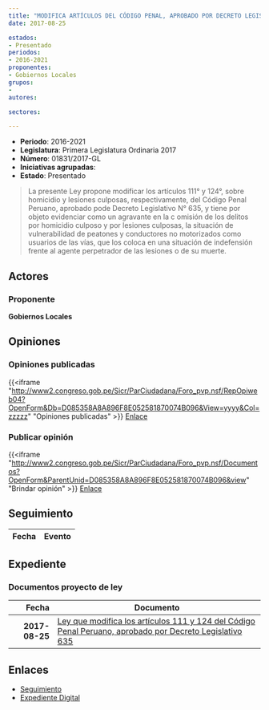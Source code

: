 ```yaml
---
title: "MODIFICA ARTÍCULOS DEL CÓDIGO PENAL, APROBADO POR DECRETO LEGISLATIVO 635"
date: 2017-08-25

estados:
- Presentado
periodos:
- 2016-2021
proponentes:
- Gobiernos Locales
grupos:
- 
autores:

sectores:

---
```

- **Periodo**: 2016-2021
- **Legislatura**: Primera Legislatura Ordinaria 2017
- **Número**: 01831/2017-GL
- **Iniciativas agrupadas**: 
- **Estado**: Presentado

> La presente Ley propone modificar los artículos 111° y 124°, sobre homicidio y lesiones culposas, respectivamente, del Código Penal Peruano, aprobado pode Decreto Legislativo N° 635, y tiene por objeto evidenciar como un agravante en la c omisión de los delitos por homicidio culposo y por lesiones culposas, la situación de vulnerabilidad de peatones y conductores no motorizados como usuarios de las vías, que los coloca en una situación de indefensión frente al agente perpetrador de las lesiones o de su muerte.


## Actores

### Proponente

**Gobiernos Locales**

## Opiniones

### Opiniones publicadas

{{<iframe "http://www2.congreso.gob.pe/Sicr/ParCiudadana/Foro_pvp.nsf/RepOpiweb04?OpenForm&Db=D085358A8A896F8E052581870074B096&View=yyyy&Col=zzzzz" "Opiniones publicadas" >}}
[Enlace](http://www2.congreso.gob.pe/Sicr/ParCiudadana/Foro_pvp.nsf/RepOpiweb04?OpenForm&Db=D085358A8A896F8E052581870074B096&View=yyyy&Col=zzzzz)

### Publicar opinión

{{<iframe "http://www2.congreso.gob.pe/Sicr/ParCiudadana/Foro_pvp.nsf/Documentos?OpenForm&ParentUnid=D085358A8A896F8E052581870074B096&view" "Brindar opinión" >}}
[Enlace](http://www2.congreso.gob.pe/Sicr/ParCiudadana/Foro_pvp.nsf/Documentos?OpenForm&ParentUnid=D085358A8A896F8E052581870074B096&view)


## Seguimiento

| Fecha | Evento |
|------:|--------|


## Expediente

### Documentos proyecto de ley

| Fecha | Documento |
|------:|-----------|
| **2017-08-25** | [Ley que modifica los artículos 111 y 124 del Código Penal Peruano, aprobado por Decreto Legislativo 635](http://www.leyes.congreso.gob.pe/Documentos/2016_2021/Proyectos_de_Ley_y_de_Resoluciones_Legislativas/PL0183120170825.pdf) |

## Enlaces

- [Seguimiento](http://www2.congreso.gob.pe/Sicr/TraDocEstProc/CLProLey2016.nsf/f7fff46988ca05b1052578e100829cc7/c92899218ebdabc605258187006e98c1?OpenDocument)
- [Expediente Digital](http://www2.congreso.gob.pe/Sicr/TraDocEstProc/CLProLey2016.nsf/f7fff46988ca05b1052578e100829cc7/c92899218ebdabc605258187006e98c1?OpenDocument&Click=05257FB7005EB655.eb71d0cf91d8294e05256cdf006b5706/$Body/0.1C6C)

